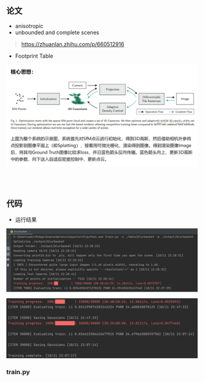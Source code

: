 ## 论文

- anisotropic
- unbounded and complete scenes

> https://zhuanlan.zhihu.com/p/660512916

- Footprint Table

![screen-capture](d6e4884a9dc6cc51be7a9f739c8772e5.png)

<br/>

<br/>

## 代码

- 运行结果

![screen-capture](4ec3d098b9b2f29ddfc6568efc854011.png)

![screen-capture](a568e2ddf070589574144e6f15865dc5.png)

### train.py